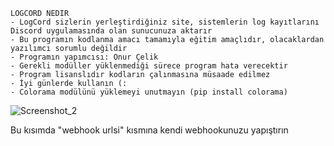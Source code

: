     LOGCORD NEDIR
    - LogCord sizlerin yerleştirdiğiniz site, sistemlerin log kayıtlarını Discord uygulamasında olan sunucunuza aktarır
    - Bu programın kodlanma amacı tamamıyla eğitim amaçlıdır, olacaklardan yazılımcı sorumlu değildir
    - Programın yapımcısı: Onur Çelik
    - Gerekli modüller yüklenmediği sürece program hata verecektir
    - Program lisanslıdır kodların çalınmasına müsaade edilmez
    - İyi günlerde kullanın (:
    - Colorama modülünü yüklemeyi unutmayın (pip install colorama)

![Screenshot_2](https://github.com/user-attachments/assets/6d0befb9-4dbf-442e-be71-e65aa469a54e)

Bu kısımda "webhook urlsi" kısmına kendi webhookunuzu yapıştırın
